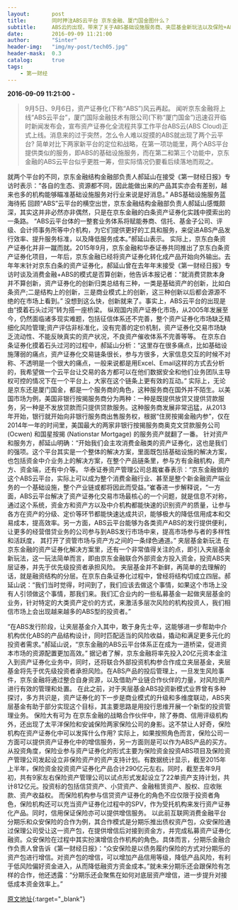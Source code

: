 ```yaml
---
layout:       post
title:        同时押注ABS云平台 京东金融、厦门国金图什么？
subtitle:     ABS云的出现，带来了关于ABS基础设施服务商、夹层基金新玩法以及保险+ABS的新猜想。
date:         2016-09-09 11:21:00
author:       "Sinter"
header-img:   "img/my-post/tech05.jpg"
header-mask:  0.3
catalog:      true
tags:
    - 第一财经
---
```


**2016-09-09 11:21:00**  **-**

> 9月5日、9月6日，资产证券化(下称“ABS”)风云再起。
闻听京东金融将上线“ABS云平台”，厦门国际金融技术有限公司(下称“厦门国金”)迅速召开临时新闻发布会，宣布资产证券化全流程共享工作平台ABS云(ABS Cloud)正式上线。消息来的过于突然，怎么令人难以捉摸的ABS就出现了两个云平台?
简单对比下两家新平台的定位和战略，在第一项功能里，两个ABS平台提供类似的服务，即ABS的基础设施服务，而在第二和第三个功能中，京东金融的ABS云平台似乎更胜一筹，但实际情况仍要看后续落地而观之。

就两个平台的不同，京东金融结构金融部负责人郝延山在接受《第一财经日报》专访时表示：“各自的生态、资源都不同，因此能做出来的产品其实亦会有差别，越来也多的机构能够瞄准基础设施服务对行业来说是好消息。”
ABS基础设施服务蓝海待拓
回顾“ABS”云平台的横空出世，京东金融结构金融部负责人郝延山感慨颇深，其实这并非必然亦非偶然，只是在京东金融的白条资产证券化实践中摸索出的一条路。
“ABS云平台体的一整套业务体系将赋能券商、信托、基金子公司、评级、会计师事务所等中介机构，为它们提供更好的工具和服务，来促进ABS产品发行效率、提升服务标准，以及降低服务成本。”郝延山表示。
实际上，京东白条资产证券化并非一蹴而就。2015年9月，京东金融和华泰证券共同推出了京东白条资产证券化项目，一年后，京东金融已经将资产证券化转化成产品开始向外输出。去年年末针对京东白条的资产证券化，郝延山曾在去年年末接受《第一财经日报》专访时谈及消费金融+ABS的模式是否算创新，他告诉本报记者：“就消费贷款本身并不算创新，资产证券化的创新归类总结有三种，一类是基础资产的创新，比如白条资产;二是结构上的创新，三是商业模式上的创新，这三种创新以后都会源源不绝的在市场上看到。”
没想到这么快，创新就来了。事实上，ABS云平台的出现是由“摸着石头过河”转为搭一座桥梁。
纵观国内资产证券化市场，从2005年发展至今，仍然面临诸多现实难题，包括征信体系还不完善，整个资产证券化市场缺乏精细化风险管理;资产评估非标准化，没有完善的定价机制，资产证券化交易市场缺乏流动性、不能反映真实的资产状况，不良资产催收体系不完善等等。
在京东白条证券化摸着石头过河的过程中，郝延山分析：“这里存在很多痛点，比如基础设施薄弱的痛点，资产证券化交易链条很长，参与方很多，大家信息交互的时候不对称、不透明是一个很大的痛点，一般来说都是用Excel、Email这样的方式去分析的，我希望做一个云平台让交易的各方都可以在他们数据安全和他们业务团队主导权可控的情况下在一个平台上，大家在这个链条上更有效的互动。”
实际上，无论是京东还是厦门国金，都是一个服务商的角色，这种服务商在国外并不陌生。以美国市场为例，美国非银行按揭服务商分为两种：一种是既提供放贷又提供贷款服务，另一种是不发放贷款而只提供贷款服务。这种服务商发展非常迅猛，从2013年开始，银行就开始向非银行服务商出售服务权，根据“住房按揭金融内参”，仅在2014年一年的时间里，美国最大的两家非银行按揭服务商奥克文贷款服务公司 (Ocwen) 和国星按揭 (Nationstar Mortgage) 的服务资产就翻了一番。
针对资产和服务方，郝延山明确：“开始我们会主攻消费金融类的资产证券化，这也是我们的强项。这个平台其实是一个整体的解决方案，里面既包括基础设施的解决方案，也包括资金中介业务上的解决方案，在整个产品链条里，参与方有金融机构，资产方、资金端，还有中介等。
华泰证券资产管理公司总裁崔春表示：“京东金融做的这个ABS云平台，实际上可以成为整个消费金融行业、甚至是整个新金融资产端业务的一个基础设施，整个产业链或都将因此而受益。”崔春进一步解释说，“一方面，ABS云平台解决了资产证券化交易市场最核心的一个问题，就是信息不对称，通过这个系统，资金方和资产方以及中介机构都能快速的识别资产的质量，让参与各方在资产的分级、定价等环节都能快速达成共识，能够极大的降低信用成本和交易成本，提高效率。另一方面，ABS云平台能够为各类资产ABS的发行提供便利，让更多的经营借贷业务的公司参与到ABS发行市场中来，提高市场参与者的多样性和活跃度， 其打开了资管市场与资产方之间的一条绿色通道。”
夹层基金新玩法
在京东金融的资产证券化解决方案里，还有一个非常值得关注的点，即引入夹层基金新玩法，这一玩法简单而言，即由京东金融联合外部资金方投入资金，投资ABS夹层证券，并先于优先级投资者承担风险。
夹层基金并不新鲜，再简单的去理解的话，就是融资结构的分层。在京东白条证券化过程中，曾经将结构切成立四层。郝延山说：“我们当时觉得，时间到了，我们应该去做这个事情，如果这个市场上没有人引领做这个事情，那我们来。我们汇合业内的一些私募基金一起做夹层基金的业务，针对特定的大类资产定价的方式，来激活多层次风险的机构投资人，我们相信市场上会出现越来越多的ABS型的投资者。”

“在ABS发行阶段，让夹层基金介入其中，敢于身先士卒，这能够进一步帮助中介机构优化ABS的产品结构设计，同时匹配适当的风险收益，撬动和满足更多元化的投资者需求。”郝延山说，“京东金融的ABS云平台体系正在成为一道桥梁，促进资本市场的资源配置更加高效。”
据记者了解，京东金融将率先投入20亿元资本金注入到资产证券化业务中，同时，还将联合外部投资机构参合作成立夹层基金，夹层基金将先于优先级投资者承担风险。在ABS产品的投后管理上，一旦发生风险事件，京东金融将通过整合自身资源，以及借助产业链合作伙伴的力量，对风险资产进行有效的管理和处置。
在此之前，对于夹层基金ABS投资新模式业界曾有多种探讨，多方共识是，资产证券化的下一步是商业模式的升级和多维度联动，ABS夹层基金有助于部分实现这个目标，其主要思路是用投行思维开展一个新型的投资管理业务。
保险大有可为
在京东金融的战略合作伙伴中，除了券商、信用评级机构外，还出现了太平洋保险和安诚保险两家保险公司的身影。这不禁让人好奇，保险机构在资产证券化中可以发挥什么作用?
实际上，如果按照角色而言，保险公司一方面可以提供资产证券化中的增信服务，另一方面则是可以作为ABS产品的买方。从投资角度，保险业参与资产证券化的形式主要为保险资金投资ABS项目及保险资产管理公司发起设立非保险资产的资产支持计划。有数据统计显示，截至2015年上半年，保险资金投资资产证券化产品合计290亿元左右。同时，截至去年9月初，共有9家左右保险资产管理公司以试点形式发起设立了22单资产支持计划，共计812亿元。投资标的包括信贷资产、小贷资产、金融租赁资产、股权、应收账款、资产收益权。
而保险机构参与信贷资产证券化的角色不应仅限于投资者角色，保险机构还可以充当资产证券化过程中的SPV，作为受托机构来发行资产证券化产品。同时，信用保证保险亦可以提供增信服务。
以此前互联网消费金融平台分期乐和众安保险的合作为例，其合作模式是分期乐推出债权资产包，众安保险通过保理公司受让这一资产包，在提供增信后对接到资金方，并完成私募资产证券化融资。众安保险在过程中其实扮演增信合作机构的角色。具体而言，分期乐金融合作负责人曾告诉《第一财经日报》：“众安保险是以债务履约保险的方式对分期乐的资产包进行增信。对资产包的增信，可以增加产品信用等级，降低产品风险，有利于低风险偏好资金进入，从而降低融资方资金成本。”就未来分期乐还会跟保险有怎样的合作，他还透露：“分期乐还会聚焦在如何对底层资产增信，进一步提升对接低成本资金效率上。”


[原文地址](http://www.yicai.com/news/5096772.html){:target="_blank"}


